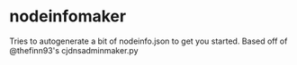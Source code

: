 # nodeinfomaker
Tries to autogenerate a bit of nodeinfo.json to get you started. Based off of @thefinn93's cjdnsadminmaker.py
